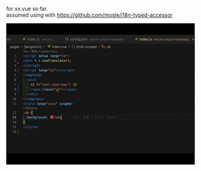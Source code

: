 for xx.vue so far.  
assumed using with https://github.com/mosle/i18n-typed-accessor

![image](https://raw.githubusercontent.com/mosle/vscode-i18n-accessor-decorator/main/screen.gif)
